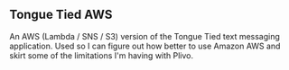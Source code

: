 ## Tongue Tied AWS
An AWS (Lambda / SNS / S3) version of the Tongue Tied text messaging application. Used so I can figure out how better to use Amazon AWS and skirt some of the limitations I'm having with Plivo.



